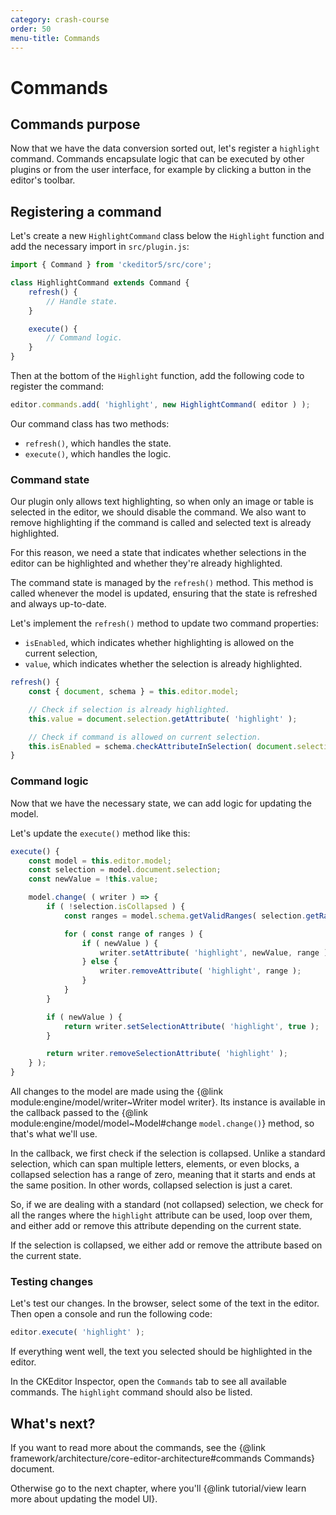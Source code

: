 ```yaml
---
category: crash-course
order: 50
menu-title: Commands
---
```


# Commands

## Commands purpose

Now that we have the data conversion sorted out, let's register a `highlight` command. Commands encapsulate logic that can be executed by other plugins or from the user interface, for example by clicking a button in the editor's toolbar.

## Registering a command

Let's create a new `HighlightCommand` class below the `Highlight` function and add the necessary import in `src/plugin.js`:

```js
import { Command } from 'ckeditor5/src/core';

class HighlightCommand extends Command {
	refresh() {
		// Handle state.
	}

	execute() {
		// Command logic.
	}
}
```

Then at the bottom of the `Highlight` function, add the following code to register the command:

```js
editor.commands.add( 'highlight', new HighlightCommand( editor ) );
```

Our command class has two methods:

* `refresh()`, which handles the state.
* `execute()`, which handles the logic.

### Command state

Our plugin only allows text highlighting, so when only an image or table is selected in the editor, we should disable the command. We also want to remove highlighting if the command is called and selected text is already highlighted.

For this reason, we need a state that indicates whether selections in the editor can be highlighted and whether they're already highlighted.

The command state is managed by the `refresh()` method. This method is called whenever the model is updated, ensuring that the state is refreshed and always up-to-date.

Let's implement the `refresh()` method to update two command properties:

* `isEnabled`, which indicates whether highlighting is allowed on the current selection,
* `value`, which indicates whether the selection is already highlighted.

```js
refresh() {
	const { document, schema } = this.editor.model;

	// Check if selection is already highlighted.
	this.value = document.selection.getAttribute( 'highlight' );

	// Check if command is allowed on current selection.
	this.isEnabled = schema.checkAttributeInSelection( document.selection, 'highlight' );
}
```

### Command logic

Now that we have the necessary state, we can add logic for updating the model.

Let's update the `execute()` method like this:

```js
execute() {
	const model = this.editor.model;
	const selection = model.document.selection;
	const newValue = !this.value;

	model.change( ( writer ) => {
		if ( !selection.isCollapsed ) {
			const ranges = model.schema.getValidRanges( selection.getRanges(), 'highlight' );

			for ( const range of ranges ) {
				if ( newValue ) {
					writer.setAttribute( 'highlight', newValue, range );
				} else {
					writer.removeAttribute( 'highlight', range );
				}
			}
		}

		if ( newValue ) {
			return writer.setSelectionAttribute( 'highlight', true );
		}

		return writer.removeSelectionAttribute( 'highlight' );
	} );
}
```

All changes to the model are made using the {@link module:engine/model/writer~Writer model writer}. Its instance is available in the callback passed to the {@link module:engine/model/model~Model#change `model.change()`} method, so that's what we'll use.

In the callback, we first check if the selection is collapsed. Unlike a standard selection, which can span multiple letters, elements, or even blocks, a collapsed selection has a range of zero, meaning that it starts and ends at the same position. In other words, collapsed selection is just a caret.

So, if we are dealing with a standard (not collapsed) selection, we check for all the ranges where the `highlight` attribute can be used, loop over them, and either add or remove this attribute depending on the current state.

If the selection is collapsed, we either add or remove the attribute based on the current state.

### Testing changes

Let's test our changes. In the browser, select some of the text in the editor. Then open a console and run the following code:

```js
editor.execute( 'highlight' );
```

If everything went well, the text you selected should be highlighted in the editor.

In the CKEditor Inspector, open the `Commands` tab to see all available commands. The `highlight` command should also be listed.

## What's next?

If you want to read more about the commands, see the {@link framework/architecture/core-editor-architecture#commands Commands} document.

Otherwise go to the next chapter, where you'll {@link tutorial/view learn more about updating the model UI}.
